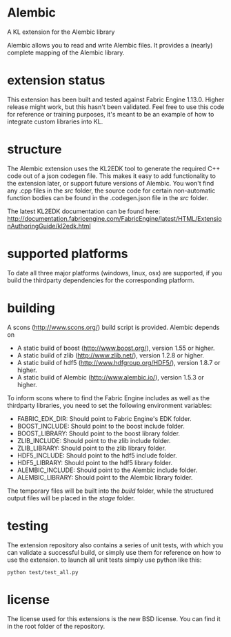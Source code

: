 Alembic
=========
A KL extension for the Alembic library

Alembic allows you to read and write Alembic files. It provides a (nearly) complete mapping of the Alembic library. 

extension status
================

This extension has been built and tested against Fabric Engine 1.13.0. Higher release might work, but this hasn't been validated. Feel free to use this code for reference or training purposes, it's meant to be an example of how to integrate custom libraries into KL.

structure
=========

The Alembic extension uses the KL2EDK tool to generate the required C++ code out of a json codegen file. This makes it easy to add functionality to the extension later, or support future versions of Alembic. You won't find any .cpp files in the *src* folder, the source code for certain non-automatic function bodies can be found in the .codegen.json file in the *src* folder.

The latest KL2EDK documentation can be found here: http://documentation.fabricengine.com/FabricEngine/latest/HTML/ExtensionAuthoringGuide/kl2edk.html

supported platforms
===================

To date all three major platforms (windows, linux, osx) are supported, if you build the thirdparty dependencies for the corresponding platform.

building
========

A scons (http://www.scons.org/) build script is provided. Alembic depends on
* A static build of boost (http://www.boost.org/), version 1.55 or higher.
* A static build of zlib (http://www.zlib.net/), version 1.2.8 or higher.
* A static build of hdf5 (http://www.hdfgroup.org/HDF5/), version 1.8.7 or higher.
* A static build of Alembic (http://www.alembic.io/), version 1.5.3 or higher.

To inform scons where to find the Fabric Engine includes as well as the thirdparty libraries, you need to set the following environment variables:

* FABRIC_EDK_DIR: Should point to Fabric Engine's EDK folder.
* BOOST_INCLUDE: Should point to the boost include folder.
* BOOST_LIBRARY: Should point to the boost library folder.
* ZLIB_INCLUDE: Should point to the zlib include folder.
* ZLIB_LIBRARY: Should point to the zlib library folder.
* HDF5_INCLUDE: Should point to the hdf5 include folder.
* HDF5_LIBRARY: Should point to the hdf5 library folder.
* ALEMBIC_INCLUDE: Should point to the Alembic include folder.
* ALEMBIC_LIBRARY: Should point to the Alembic library folder.

The temporary files will be built into the *build* folder, while the structured output files will be placed in the *stage* folder.

testing
=======

The extension repository also contains a series of unit tests, with which you can validate a successful build, or simply use them for reference on how to use the extension. to launch all unit tests simply use python like this:

    python test/test_all.py

license
==========

The license used for this extensions is the new BSD license. You can find it in the root folder of the repository.
